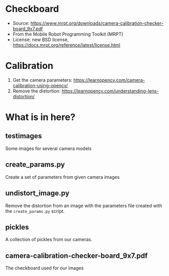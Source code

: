 Checkboard
==========

- Source: https://www.mrpt.org/downloads/camera-calibration-checker-board_9x7.pdf
- From the Mobile Robot Programming Toolkit (MRPT) 
- License: new BSD license, https://docs.mrpt.org/reference/latest/license.html


Calibration
===========

1) Get the camera parameters: https://learnopencv.com/camera-calibration-using-opencv/
2) Remove the distortion: https://learnopencv.com/understanding-lens-distortion/

What is in here?
================

testimages
----------

Some images for several camera models

create_params.py
----------------

Create a set of parameters from given camera images

undistort_image.py
------------------

Remove the distortion from an image with the parameters file created with the
`create_params.py` script.

pickles
-------

A collection of pickles from our cameras.

camera-calibration-checker-board_9x7.pdf
----------------------------------------

The checkboard used for our images
